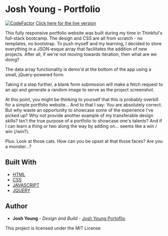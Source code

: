 # Josh Young - Portfolio
[![CodeFactor](https://www.codefactor.io/repository/github/joshuaayoung/portfolio/badge)](https://www.codefactor.io/repository/github/joshuaayoung/portfolio)
[Click here for the live version](https://joshyoung.net)

This fully responsive portfolio website was built during my time in Thinkful's full-stack bootcamp. The design and CSS are all from scratch - no templates, no bootstrap. To push myself and my learning, I decided to store everything in a JSON-esque array that facilitates the addition of new projects. After all, if we're not moving towards iteration, then what are we doing? 

The data array functionality is demo'd at the bottom of the app using a small, jQuery-powered form. 

Taking it a step further, a blank form submission will make a fetch request to an api and generate a random image to serve as the project screenshot. 

At this point, you might be thinking to yourself that this is probably overkill for a simple portfolio website... And to that I say: You are absolutely correct. But why waste an opportunity to showcase some of the experience I've picked up? Why not provide another example of my transferable design skills? Isn't the true purpose of a portfolio to showcase one's talents? And if I can learn a thing or two along the way by adding on... seems like a win / win (/win?).

Plus. Look at those cats. How can you be upset at that those faces? Are you a monster...?

## Built With

* [HTML](https://html.com/)
* [CSS](https://www.w3.org/Style/CSS/Overview.en.html)
* [JAVASCRIPT](https://www.javascript.com/)
* [JQUERY](https://jquery.com/)

## Author

* **Josh Young** - *Design and Build* - [Josh Young Portoflio](https://joshyoung.net)

This project is licensed under the MIT License
